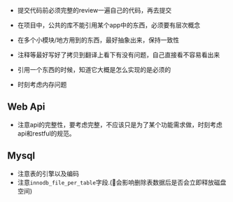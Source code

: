 - 提交代码前必须完整的review一遍自己的代码，再去提交

- 在项目中，公共的库不能引用某个app中的东西，必须要有层次概念
- 在多个小模块/地方用到的东西，最好抽象出来，保持一致性
- 注释等最好写好了拷贝到翻译上看下有没有问题，自己直接看不容易看出来
- 引用一个东西的时候，知道它大概是怎么实现的是必须的
- 时刻考虑内存问题



## Web Api

- 注意api的完整性，要考虑完整，不应该只是为了某个功能需求做，时刻考虑api和restful的规范。



## Mysql

- 注意表的引擎以及编码
- 注意`innodb_file_per_table`字段.(会影响删除表数据后是否会立即释放磁盘空间)